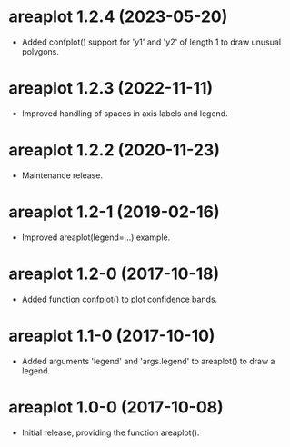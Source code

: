 # areaplot 1.2.4 (2023-05-20)

* Added confplot() support for 'y1' and 'y2' of length 1 to draw unusual
  polygons.




# areaplot 1.2.3 (2022-11-11)

* Improved handling of spaces in axis labels and legend.




# areaplot 1.2.2 (2020-11-23)

* Maintenance release.




# areaplot 1.2-1 (2019-02-16)

* Improved areaplot(legend=...) example.




# areaplot 1.2-0 (2017-10-18)

* Added function confplot() to plot confidence bands.




# areaplot 1.1-0 (2017-10-10)

* Added arguments 'legend' and 'args.legend' to areaplot() to draw a legend.




# areaplot 1.0-0 (2017-10-08)

* Initial release, providing the function areaplot().

